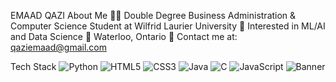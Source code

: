 EMAAD QAZI
About Me
👨‍💻 Double Degree Business Administration & Computer Science Student at Wilfrid Laurier University
🌱 Interested in ML/AI and Data Science 
📍 Waterloo, Ontario
📧 Contact me at: qaziemaad@gmail.com

Tech Stack
![Python](https://img.shields.io/badge/Python-3776AB?style=for-the-badge&logo=python&logoColor=white)
![HTML5](https://img.shields.io/badge/HTML5-E34F26?style=for-the-badge&logo=html5&logoColor=white)
![CSS3](https://img.shields.io/badge/CSS3-1572B6?style=for-the-badge&logo=css3&logoColor=white)
![Java](https://img.shields.io/badge/Java-ED8B00?style=for-the-badge&logo=openjdk&logoColor=white)
![C](https://img.shields.io/badge/C-00599C?style=for-the-badge&logo=c&logoColor=white)
![JavaScript](https://img.shields.io/badge/JavaScript-F7DF1E?style=for-the-badge&logo=javascript&logoColor=black)
![Banner](https://capsule-render.vercel.app/api?type=waving&color=4a86e8&height=200&section=header&text=Emaad%20Qazi&fontSize=60&fontColor=ffffff)
